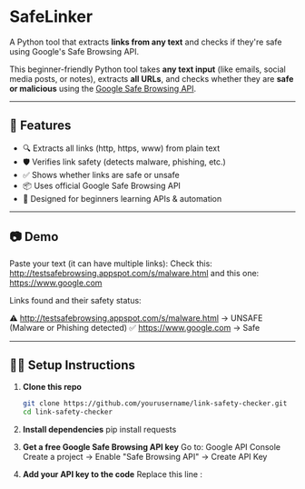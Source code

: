 # SafeLinker
A Python tool that extracts **links from any text** and checks if they're safe using Google's Safe Browsing API.


This beginner-friendly Python tool takes **any text input** (like emails, social media posts, or notes), extracts **all URLs**, and checks whether they are **safe or malicious** using the [Google Safe Browsing API](https://developers.google.com/safe-browsing).

---

## 🚀 Features

- 🔍 Extracts all links (http, https, www) from plain text
- 🛡️ Verifies link safety (detects malware, phishing, etc.)
- ✅ Shows whether links are safe or unsafe
- 📦 Uses official Google Safe Browsing API
- 🧠 Designed for beginners learning APIs & automation

---

## 📷 Demo

Paste your text (it can have multiple links):
Check this: http://testsafebrowsing.appspot.com/s/malware.html and this one: https://www.google.com

Links found and their safety status:

⚠️  http://testsafebrowsing.appspot.com/s/malware.html → UNSAFE (Malware or Phishing detected)
✅ https://www.google.com → Safe

---

## 🧑‍💻 Setup Instructions

1. **Clone this repo**
   ```bash
   git clone https://github.com/yourusername/link-safety-checker.git
   cd link-safety-checker

2. **Install dependencies**
    pip install requests

3. **Get a free Google Safe Browsing API key**
    Go to: Google API Console
    Create a project → Enable "Safe Browsing API" → Create API Key

4. **Add your API key to the code**
     Replace this line : 

